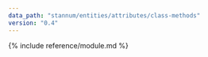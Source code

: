 ```yaml
---
data_path: "stannum/entities/attributes/class-methods"
version: "0.4"
---
```


{% include reference/module.md %}
